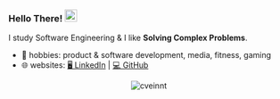 ### Hello There! <img src="https://media.giphy.com/media/hvRJCLFzcasrR4ia7z/giphy.gif" width="22">

I study Software Engineering & I like **Solving Complex Problems**.

- 🌱 hobbies: product & software development, media, fitness, gaming
- 🌐 websites: [🖥️ LinkedIn](https://www.linkedin.com/in/minod-r-perera/) | [💻 GitHub](https://github.com/MinodRashmika)


<p align="center"> <img src="https://github-readme-stats.vercel.app/api?username=MinodRashmika&count_private=false&show_icons=true&hide_border=true&theme=tokyonight" alt="cveinnt" />
